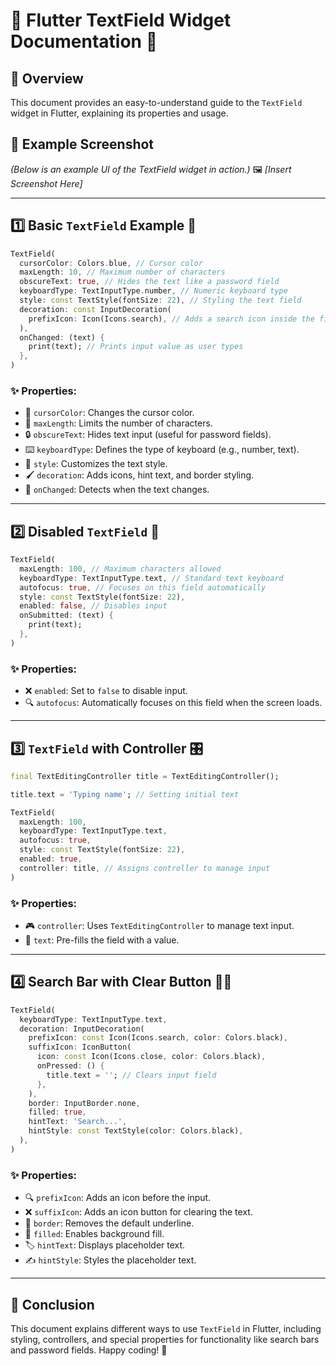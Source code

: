 
# 🎨 Flutter TextField Widget Documentation 📱

## 🌟 Overview
This document provides an easy-to-understand guide to the `TextField` widget in Flutter, explaining its properties and usage.

## 📸 Example Screenshot
*(Below is an example UI of the TextField widget in action.)*
🖼️ *[Insert Screenshot Here]*

---

## 1️⃣ Basic `TextField` Example 📝
```dart
TextField(
  cursorColor: Colors.blue, // Cursor color
  maxLength: 10, // Maximum number of characters
  obscureText: true, // Hides the text like a password field
  keyboardType: TextInputType.number, // Numeric keyboard type
  style: const TextStyle(fontSize: 22), // Styling the text field
  decoration: const InputDecoration(
    prefixIcon: Icon(Icons.search), // Adds a search icon inside the field
  ),
  onChanged: (text) {
    print(text); // Prints input value as user types
  },
)
```
### ✨ Properties:
- 🎯 `cursorColor`: Changes the cursor color.
- 🔢 `maxLength`: Limits the number of characters.
- 🔒 `obscureText`: Hides text input (useful for password fields).
- ⌨️ `keyboardType`: Defines the type of keyboard (e.g., number, text).
- 🎨 `style`: Customizes the text style.
- 🖌️ `decoration`: Adds icons, hint text, and border styling.
- 🔄 `onChanged`: Detects when the text changes.

---

## 2️⃣ Disabled `TextField` 🚫
```dart
TextField(
  maxLength: 100, // Maximum characters allowed
  keyboardType: TextInputType.text, // Standard text keyboard
  autofocus: true, // Focuses on this field automatically
  style: const TextStyle(fontSize: 22),
  enabled: false, // Disables input
  onSubmitted: (text) {
    print(text);
  },
)
```
### ✨ Properties:
- ❌ `enabled`: Set to `false` to disable input.
- 🔍 `autofocus`: Automatically focuses on this field when the screen loads.

---

## 3️⃣ `TextField` with Controller 🎛️
```dart
final TextEditingController title = TextEditingController();

title.text = 'Typing name'; // Setting initial text

TextField(
  maxLength: 100,
  keyboardType: TextInputType.text,
  autofocus: true,
  style: const TextStyle(fontSize: 22),
  enabled: true,
  controller: title, // Assigns controller to manage input
)
```
### ✨ Properties:
- 🎮 `controller`: Uses `TextEditingController` to manage text input.
- 📝 `text`: Pre-fills the field with a value.

---

## 4️⃣ Search Bar with Clear Button 🔎❌
```dart
TextField(
  keyboardType: TextInputType.text,
  decoration: InputDecoration(
    prefixIcon: const Icon(Icons.search, color: Colors.black),
    suffixIcon: IconButton(
      icon: const Icon(Icons.close, color: Colors.black),
      onPressed: () {
        title.text = ''; // Clears input field
      },
    ),
    border: InputBorder.none,
    filled: true,
    hintText: 'Search...',
    hintStyle: const TextStyle(color: Colors.black),
  ),
)
```
### ✨ Properties:
- 🔍 `prefixIcon`: Adds an icon before the input.
- ❌ `suffixIcon`: Adds an icon button for clearing the text.
- 🚫 `border`: Removes the default underline.
- 🎨 `filled`: Enables background fill.
- 🏷️ `hintText`: Displays placeholder text.
- ✍️ `hintStyle`: Styles the placeholder text.

---

## 🎯 Conclusion
This document explains different ways to use `TextField` in Flutter, including styling, controllers, and special properties for functionality like search bars and password fields. Happy coding! 🚀
